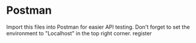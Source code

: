 # Postman

Import this files into Postman for easier API testing. Don't forget to set the environment to "Localhost" in the top right corner.
register
